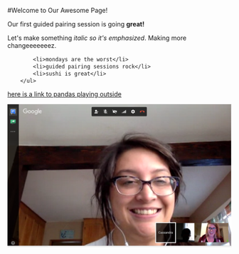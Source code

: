 #Welcome to Our Awesome Page!

Our first guided pairing session is going **great!**

Let's make something _italic so it's emphasized_. Making more changeeeeeeez.

``` <ul>
		<li>mondays are the worst</li>
		<li>guided pairing sessions rock</li>
		<li>sushi is great</li>
	</ul>
```
[here is a link to pandas playing outside](https://www.youtube.com/watch?v=sGF6bOi1NfA)

![screenshot fun](https://raw.githubusercontent.com/CassiG/phase-0-gps-1/master/Screen%20Shot%202017-04-03%20at%208.15.29%20PM.png "Screenshot of GPS 1.1")